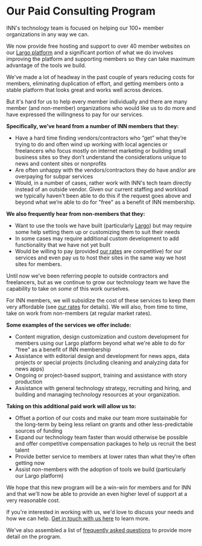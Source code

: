 # Our Paid Consulting Program

INN's technology team is focused on helping our 100+ member organizations in any way we can.

We now provide free hosting and support to over 40 member websites on our [Largo platform](http://largoproject.org) and a significant portion of what we do involves improving the platform and supporting members so they can take maximum advantage of the tools we build.

We've made a lot of headway in the past couple of years reducing costs for members, eliminating duplication of effort, and getting members onto a stable platform that looks great and works well across devices.

But it's hard for us to help every member individually and there are many member (and non-member) organizations who would like us to do more and have expressed the willingness to pay for our services.

**Specifically, we’ve heard from a number of INN members that they:**

-  Have a hard time finding vendors/contractors who “get” what they’re trying to do and often wind up working with local agencies or freelancers who focus mostly on internet marketing or building small business sites so they don’t understand the considerations unique to news and content sites or nonprofits
-  Are often unhappy with the vendors/contractors they do have and/or are overpaying for subpar services
-  Would, in a number of cases, rather work with INN's tech team directly instead of an outside vendor. Given our current staffing and workload we typically haven't been able to do this if the request goes above and beyond what we’re able to do for "free" as a benefit of INN membership.

**We also frequently hear from non-members that they:**

-  Want to use the tools we have built (particularly [Largo](http://largoproject.org)) but may require some help setting them up or customizing them to suit their needs
-  In some cases may require additional custom development to add functionality that we have not yet built
-  Would be willing to pay (provided [our rates](consulting-rates.md) are competitive) for our services and even pay us to host their sites in the same way we host sites for members.

Until now we’ve been referring people to outside contractors and freelancers, but as we continue to grow our technology team we have the capability to take on <em>some</em> of this work ourselves.

For INN members, we will subsidize the cost of these services to keep them very affordable (see [our rates](consulting-rates.md) for details). We will also, from time to time, take on work from non-members (at regular market rates).

**Some examples of the services we offer include:**

-  Content migration, design customization and custom development for members using our Largo platform beyond what we're able to do for "free" as a benefit of INN membership
-  Assistance with editorial design and development for news apps, data projects or special projects (including cleaning and analyzing data for news apps)
-  Ongoing or project-based support, training and assistance with story production
-  Assistance with general technology strategy, recruiting and hiring, and building and managing technology resources at your organization.

**Taking on this additional paid work will allow us to:**

-  Offset a portion of our costs and make our team more sustainable for the long-term by being less reliant on grants and other less-predictable sources of funding
-  Expand our technology team faster than would otherwise be possible and offer competitive compensation packages to help us recruit the best talent
-  Provide better service to members at lower rates than what they’re often getting now
-  Assist non-members with the adoption of tools we build (particularly our Largo platform)

We hope that this new program will be a win-win for members and for INN and that we'll now be able to provide an even higher level of support at a very reasonable cost.

If you're interested in working with us, we'd love to discuss your needs and how we can help. [Get in touch with us here](mailto:nerds@inn.org) to learn more.

We've also assembled a list of [frequently asked questions](consulting-faq.md) to provide more detail on the program.
